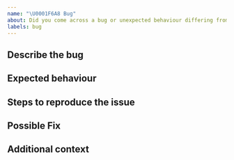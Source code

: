 ```yaml
---
name: "\U0001F6A8 Bug"
about: Did you come across a bug or unexpected behaviour differing from the docs?
labels: bug
---
```


<!--
Thanks for reporting a bug!
Before opening a new issue, please make sure that we do not have any duplicates already open. 
You can ensure this by searching the issue list for this repository. 
If there is a duplicate, please close your issue and add a comment to the existing issue instead.
-->

## Describe the bug

<!-- Describe your issue, but please be descriptive! Thanks again -->

## Expected behaviour

<!-- A clear and concise description of what you expected to happen. -->

## Steps to reproduce the issue

<!-- include screenshots, logs, code or other info to help explain your problem -->

<!--
1. Go to '...'
2. Click on '....'
3. Scroll down to '....'
4. See error
-->

## Possible Fix

<!-- Not obligatory, but suggest a fix or reason for the bug -->

## Additional context

<!-- Add any other context about the problem here. -->
